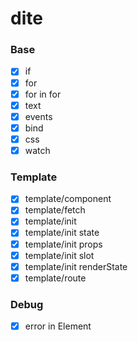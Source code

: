 # dite

### Base

- [x] if
- [x] for
- [x] for in for
- [x] text
- [x] events
- [x] bind
- [x] css
- [x] watch

### Template

- [x] template/component
- [x] template/fetch
- [x] template/init
- [x] template/init state
- [x] template/init props
- [x] template/init slot
- [x] template/init renderState
- [x] template/route

### Debug
- [x] error in Element